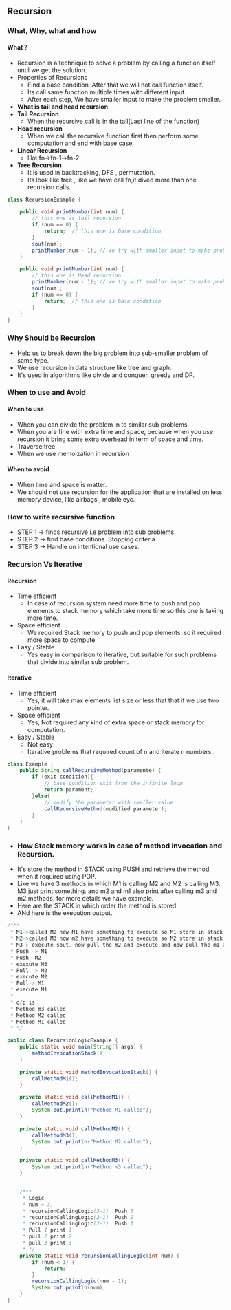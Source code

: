 ## Recursion

### What, Why, what and how

#### What ?

- Recursion is a technique to solve a problem by calling a function itself until we get the solution.
- Properties of Recursions
    - Find a base condition, After that we will not call function itself.
    - Its call same function multiple times with different input.
    - After each step, We have smaller input to make the problem smaller.
- **What is tail and head recursion**
- **Tail Recursion**
    - When the recursive call is in the tail(Last line of the function)
- **Head recursion**
    - When we call the recursive function first then perform some computation and end with base case.
- **Linear Recursion**
  - like fn->fn-1->fn-2
- **Tree Recursion**
  - It is used in backtracking, DFS , permutation. 
  - Its look like tree , like we have call fn,it dived more than one recursion calls.

```java
class RecursionExample {

    public void printNumber(int num) {
        // this one is tail recursion 
        if (num == 0) {
            return;  // this one is base condition
        }
        sout(num);
        printNumber(num - 1); // we try with smaller input to make problem small.
    }

    public void printNumber(int num) {
        // this one is Head recursion
        printNumber(num - 1); // we try with smaller input to make problem small.
        sout(num);
        if (num == 0) {
            return;  // this one is base condition
        }
    }
}
```

### Why Should be Recursion

- Help us to break down the big problem into sub-smaller problem of same type.
- We use recursion in data structure like tree and graph.
- It's used in algorithms like divide and conquer, greedy and DP.

### When to use and Avoid

#### When to use

- When you can divide the problem in to similar sub problems.
- When you are fine with extra time and space, because when you use recursion it bring some extra overhead in term of
  space and time.
- Traverse tree
- When we use memoization in recursion

#### When to avoid

- When time and space is matter.
- We should not use recursion for the application that are installed on less memory device, like airbags , mobile eyc.

### How to write recursive function

- STEP 1 -> finds recursive i.e problem into sub problems.
- STEP 2 -> find base conditions. Stopping criteria
- STEP 3 -> Handle un intentional use cases.

### Recursion Vs Iterative

#### Recursion

- Time efficient
    - In case of recursion system need more time to push and pop elements to stack memory which take more time so this
      one is taking more time.
- Space efficient
    - We required Stack memory to push and pop elements. so it required more space to compute.
- Easy / Stable
    - Yes easy in comparison to iterative, but suitable for such problems that divide into similar sub problem.

#### Iterative

- Time efficient
    - Yes, it will take max elements list size or less that that if we use two pointer.
- Space efficient
    - Yes, Not required any kind of extra space or stack memory for computation.
- Easy / Stable
    - Not easy
    - Iterative problems that required count of n and iterate n numbers .

```java
class Example {
    public String callRecursiveMethod(paramente) {
        if (exit condition){
            // base condition exit from the infinite loop.
            return parament;
        }else{
            // modify the parameter with smaller value
            callRecursiveMethod(modified parameter);
        }
    }
}
```

- ### How Stack memory works in case of method invocation and Recursion.
- It's store the method in STACK using PUSH and retrieve the method when it required using POP.
- Like we have 3 methods in which M1 is calling M2 and M2 is calling M3. M3 just print something. and m2 and m1 also
  print after calling m3 and m2 methods. for more details we have example.
- Here are the STACK in which order the method is stored.
- ANd here is the execution output.

```java
/***
 * M1->called M2 now M1 have something to execute so M1 store in stack
 * M2->called M3 now m2 have something to execute so M2 store in stack
 * M3-> execute sout, now pull the m2 and execute and now pull the m1 and execute.
 * Push -> M1
 * Push -M2
 * exexute M3
 * Pull -> M2 
 * execute M2
 * Pull-> M1 
 * execute M1
 *
 * o/p is
 * Method m3 called
 * Method M2 called
 * Method M1 called
 * */

public class RecursionLogicExample {
    public static void main(String[] args) {
        methodInvocationStack();
    }

    private static void methodInvocationStack() {
        callMethodM1();
    }

    private static void callMethodM1() {
        callMethodM2();
        System.out.println("Method M1 called");
    }

    private static void callMethodM2() {
        callMethodM3();
        System.out.println("Method M2 called");
    }

    private static void callMethodM3() {
        System.out.println("Method m3 called");
    }


    /***
     * Logic 
     * num = 3,
     * recursionCallingLogic(3-1)  Push 3 
     * recursionCallingLogic(2-1)  Push 2 
     * recursionCallingLogic(2-1)  Push 1
     * Pull 1 print 1 
     * pull 2 print 2 
     * pull 3 print 3
     * */
    private static void recursionCallingLogic(int num) {
        if (num < 1) {
            return;
        }
        recursionCallingLogic(num - 1);
        System.out.println(num);
    }
}
```

